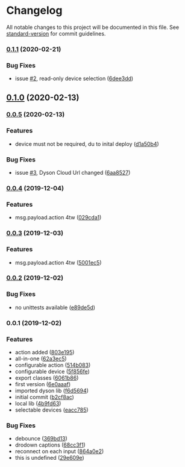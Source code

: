 # Changelog

All notable changes to this project will be documented in this file. See [standard-version](https://github.com/conventional-changelog/standard-version) for commit guidelines.

### [0.1.1](https://github.com/naimo84/node-red-contrib-dyson-purelink/compare/v0.1.0...v0.1.1) (2020-02-21)


### Bug Fixes

* issue [#2](https://github.com/naimo84/node-red-contrib-dyson-purelink/issues/2), read-only device selection ([6dee3dd](https://github.com/naimo84/node-red-contrib-dyson-purelink/commit/6dee3ddb0853fe460a4afc4b409e961032093010))

## [0.1.0](https://github.com/naimo84/node-red-contrib-dyson-purelink/compare/v0.0.5...v0.1.0) (2020-02-13)

### [0.0.5](https://github.com/naimo84/node-red-contrib-dyson-purelink/compare/v0.0.4...v0.0.5) (2020-02-13)


### Features

* device must not be required, du to inital deploy ([d1a50b4](https://github.com/naimo84/node-red-contrib-dyson-purelink/commit/d1a50b4227f38469350ba3abbcd87b87ce264e57))


### Bug Fixes

* issue [#3](https://github.com/naimo84/node-red-contrib-dyson-purelink/issues/3), Dyson Cloud Url changed ([6aa8527](https://github.com/naimo84/node-red-contrib-dyson-purelink/commit/6aa8527a2ad3ce6e82b14f7fa3b34775e061287b))

### [0.0.4](https://github.com/naimo84/node-red-contrib-dyson-purelink/compare/v0.0.3...v0.0.4) (2019-12-04)


### Features

* msg.payload.action 4tw ([029cda1](https://github.com/naimo84/node-red-contrib-dyson-purelink/commit/029cda1bb387e5270ca31d5525dc367e4ffc060f))

### [0.0.3](https://github.com/naimo84/node-red-contrib-dyson-purelink/compare/v0.0.2...v0.0.3) (2019-12-03)


### Features

* msg.payload.action 4tw ([5001ec5](https://github.com/naimo84/node-red-contrib-dyson-purelink/commit/5001ec5101deae9a95285f197d92a7c435cfc724))

### [0.0.2](https://github.com/naimo84/node-red-contrib-dyson-purelink/compare/v0.0.1...v0.0.2) (2019-12-02)


### Bug Fixes

* no unittests available ([e89de5d](https://github.com/naimo84/node-red-contrib-dyson-purelink/commit/e89de5d3c5fca26169d2af76a61f29445162940f))

### 0.0.1 (2019-12-02)


### Features

* action added ([803e195](https://github.com/naimo84/node-red-contrib-dyson-purelink/commit/803e19599afb4b78b0d84e6229ef47912d72719a))
* all-in-one ([62a3ec5](https://github.com/naimo84/node-red-contrib-dyson-purelink/commit/62a3ec517b02da3da218f977d1f587183dcf3550))
* configurable action ([514b083](https://github.com/naimo84/node-red-contrib-dyson-purelink/commit/514b083bc4c5327bdce40d6a01db5d50fd358bde))
* configurable device ([5f856fe](https://github.com/naimo84/node-red-contrib-dyson-purelink/commit/5f856fe6da41998dc5acf083b627b9c083125358))
* export classes ([6061b86](https://github.com/naimo84/node-red-contrib-dyson-purelink/commit/6061b866aafe0dbb03eb3fa54446285c56c7762d))
* first version ([6e0aaaf](https://github.com/naimo84/node-red-contrib-dyson-purelink/commit/6e0aaaf6f2c11416ccbc7df46d273183f0dd29e1))
* imported dyson lib ([f6d5694](https://github.com/naimo84/node-red-contrib-dyson-purelink/commit/f6d5694ba5524ed46d6e76ac95a8253d23d7ebbe))
* initial commit ([b2cf8ac](https://github.com/naimo84/node-red-contrib-dyson-purelink/commit/b2cf8ac04551f7a2eb010d05b095a4d61514edb0))
* local lib ([4b9fd63](https://github.com/naimo84/node-red-contrib-dyson-purelink/commit/4b9fd6328fa457aa75cc27ffe9cd32498b0035b7))
* selectable devices ([eacc785](https://github.com/naimo84/node-red-contrib-dyson-purelink/commit/eacc785856ede9202c6eaae24a4daa9dc827babe))


### Bug Fixes

* debounce ([369bd13](https://github.com/naimo84/node-red-contrib-dyson-purelink/commit/369bd13e0f02027340840240fdcd7bd2ea4c327c))
* drodown captions ([68cc3f1](https://github.com/naimo84/node-red-contrib-dyson-purelink/commit/68cc3f1e9ff09b7b8a1415bdb24c86ad47c5f226))
* reconnect on each input ([864a0e2](https://github.com/naimo84/node-red-contrib-dyson-purelink/commit/864a0e29f927b272116da9ca51a1059e7c6a6dd0))
* this is undefined ([29e609e](https://github.com/naimo84/node-red-contrib-dyson-purelink/commit/29e609e5893c3842fc7488c08e08c0596c48fbc3))
